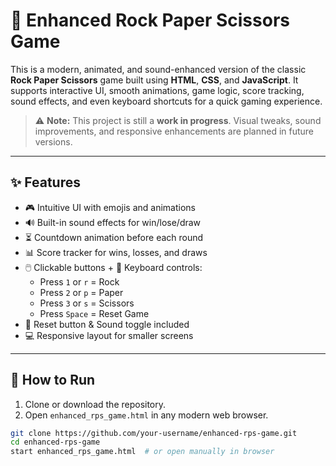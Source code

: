 # 🎯 Enhanced Rock Paper Scissors Game

This is a modern, animated, and sound-enhanced version of the classic **Rock Paper Scissors** game built using **HTML**, **CSS**, and **JavaScript**. It supports interactive UI, smooth animations, game logic, score tracking, sound effects, and even keyboard shortcuts for a quick gaming experience.

> ⚠️ **Note:** This project is still a **work in progress**. Visual tweaks, sound improvements, and responsive enhancements are planned in future versions.

---

## ✨ Features

- 🎮 Intuitive UI with emojis and animations
- 🔊 Built-in sound effects for win/lose/draw
- ⏳ Countdown animation before each round
- 📊 Score tracker for wins, losses, and draws
- 🖱️ Clickable buttons + 🧠 Keyboard controls:
  - Press `1` or `r` = Rock  
  - Press `2` or `p` = Paper  
  - Press `3` or `s` = Scissors  
  - Press `Space` = Reset Game
- 🔄 Reset button & Sound toggle included
- 💻 Responsive layout for smaller screens

---

## 🚀 How to Run

1. Clone or download the repository.
2. Open `enhanced_rps_game.html` in any modern web browser.

```bash
git clone https://github.com/your-username/enhanced-rps-game.git
cd enhanced-rps-game
start enhanced_rps_game.html  # or open manually in browser

